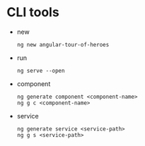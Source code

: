 # CLI tools

- new

  ```shell
  ng new angular-tour-of-heroes
  ```

- run

  ```shell
  ng serve --open
  ```

- component

  ```shell
  ng generate component <component-name>
  ng g c <component-name>
  ```

- service

  ```shell
  ng generate service <service-path>
  ng g s <service-path>
  ```

